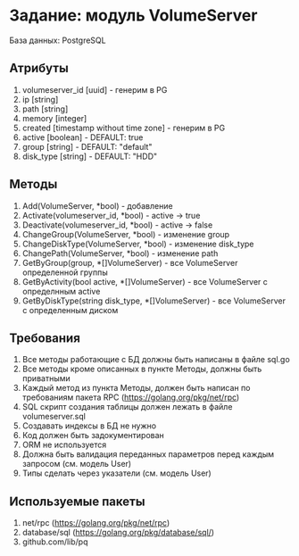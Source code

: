 Задание: модуль VolumeServer
=============================
База данных: PostgreSQL

Атрибуты
--------

 1. volumeserver_id [uuid] - генерим в PG
 2. ip [string]
 3. path [string]
 4. memory [integer]
 5. created [timestamp without time zone] - генерим в PG
 6. active [boolean] - DEFAULT: true
 7. group [string] - DEFAULT: "default"
 8. disk_type [string] - DEFAULT: "HDD"


Методы
------

 1. Add(VolumeServer, *bool) - добавление
 2. Activate(volumeserver_id, *bool) - active -> true
 3. Deactivate(volumeserver_id, *bool) - active -> false
 4. ChangeGroup(VolumeServer, *bool) - изменение group
 5. ChangeDiskType(VolumeServer, *bool) - изменение disk_type
 6. ChangePath(VolumeServer, *bool) - изменение path
 7. GetByGroup(group, *[]VolumeServer) - все VolumeServer определенной группы
 8. GetByActivity(bool active, *[]VolumeServer) - все VolumeServer с определнным active
 9. GetByDiskType(string disk_type, *[]VolumeServer) - все VolumeServer с определенным диском

Требования
----------

 1. Все методы работающие с БД должны быть написаны в файле sql.go
 2. Все методы кроме описанных в пункте Методы, должны быть приватными
 3. Каждый метод из пункта Методы, должен быть написан по требованиям пакета RPC (https://golang.org/pkg/net/rpc)
 4. SQL скрипт создания таблицы должен лежать в файле volumeserver.sql
 5. Создавать индексы в БД не нужно
 6. Код должен быть задокументирован
 7. ORM не используется
 8. Должна быть валидация переданных параметров перед каждым запросом (см. модель User)
 9. Типы сделать через указатели (см. модель User)


Используемые пакеты
-------------------

 1. net/rpc (https://golang.org/pkg/net/rpc)
 2. database/sql (https://golang.org/pkg/database/sql/)
 3. github.com/lib/pq
